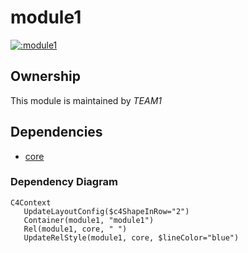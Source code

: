 
# module1
        
[![:module1](https://github.com/albertlatacz/shift-left-kotlin/actions/workflows/module1-build.yml/badge.svg)](https://github.com/albertlatacz/shift-left-kotlin/actions/workflows/module1-build.yml)


## Ownership
This module is maintained by *TEAM1*


## Dependencies
- [core](https://github.com/albertlatacz/shift-left-kotlin/tree/main/libraries/core)

### Dependency Diagram

```mermaid
C4Context        
   UpdateLayoutConfig($c4ShapeInRow="2")                           
   Container(module1, "module1")
   Rel(module1, core, " ") 
   UpdateRelStyle(module1, core, $lineColor="blue")                
```